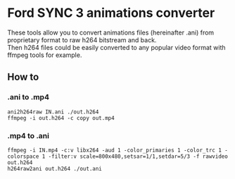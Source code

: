 # Ford SYNC 3 animations converter

These tools allow you to convert animations files (hereinafter .ani) from proprietary format to raw h264 bitstream and back.   
Then h264 files could be easily converted to any popular video format with ffmpeg tools for example.  

## How to
### .ani to .mp4
```shell
ani2h264raw IN.ani ./out.h264
ffmpeg -i out.h264 -c copy out.mp4
```

### .mp4 to .ani
```shell
ffmpeg -i IN.mp4 -c:v libx264 -aud 1 -color_primaries 1 -color_trc 1 -colorspace 1 -filter:v scale=800x480,setsar=1/1,setdar=5/3 -f rawvideo out.h264
h264raw2ani out.h264 ./out.ani
```